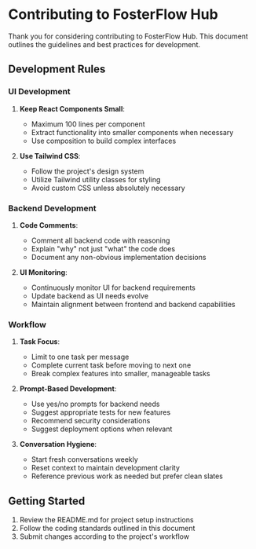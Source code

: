 # Contributing to FosterFlow Hub

Thank you for considering contributing to FosterFlow Hub. This document outlines the guidelines and best practices for development.

## Development Rules

### UI Development
1. **Keep React Components Small**: 
   - Maximum 100 lines per component
   - Extract functionality into smaller components when necessary
   - Use composition to build complex interfaces

2. **Use Tailwind CSS**:
   - Follow the project's design system
   - Utilize Tailwind utility classes for styling
   - Avoid custom CSS unless absolutely necessary

### Backend Development
1. **Code Comments**:
   - Comment all backend code with reasoning
   - Explain "why" not just "what" the code does
   - Document any non-obvious implementation decisions

2. **UI Monitoring**:
   - Continuously monitor UI for backend requirements
   - Update backend as UI needs evolve
   - Maintain alignment between frontend and backend capabilities

### Workflow
1. **Task Focus**:
   - Limit to one task per message
   - Complete current task before moving to next one
   - Break complex features into smaller, manageable tasks

2. **Prompt-Based Development**:
   - Use yes/no prompts for backend needs
   - Suggest appropriate tests for new features
   - Recommend security considerations
   - Suggest deployment options when relevant

3. **Conversation Hygiene**:
   - Start fresh conversations weekly
   - Reset context to maintain development clarity
   - Reference previous work as needed but prefer clean slates

## Getting Started

1. Review the README.md for project setup instructions
2. Follow the coding standards outlined in this document
3. Submit changes according to the project's workflow 